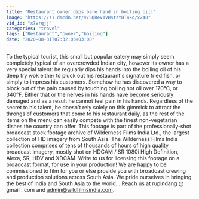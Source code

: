 ```yaml
---
title: "Restaurant owner dips bare hand in boiling oil!"
image: "https://s1.dmcdn.net/v/SQBeV1VHstztBT4ko/x240"
vid_id: "x7vrqjj"
categories: "travel"
tags: ["Restaurant","owner","boiling"]
date: "2020-08-31T07:32:03+03:00"
---
```

To the typical tourist, this small but popular eatery may simply seem completely typical of an overcrowded Indian city, however its owner has a very special talent: he regularly dips his hands into the boiling oil of his deep fry wok either to pluck out his restaurant's signature fried fish, or simply to impress his customers. Somehow he has discovered a way to block out of the pain caused by touching boiling hot oil over 170°C, or 340°F. Either that or the nerves in his hands have become seriously damaged and as a result he cannot feel pain in his hands. Regardless of the secret to his talent, he doesn't rely solely on this gimmick to attract the throngs of customers that come to his restaurant daily, as the rest of the items on the menu can easily compete with the finest non-vegetarian dishes the country can offer. This footage is part of the professionally-shot broadcast stock footage archive of Wilderness Films India Ltd., the largest collection of HD imagery from South Asia. The Wilderness Films India collection comprises of tens of thousands of hours of high quality broadcast imagery, mostly shot on HDCAM / SR 1080i High Definition, Alexa, SR, HDV and XDCAM. Write to us for licensing this footage on a broadcast format, for use in your production! We are happy to be commissioned to film for you or else provide you with broadcast crewing and production solutions across South Asia. We pride ourselves in bringing the best of India and South Asia to the world... Reach us at rupindang @ gmail . com and admin@wildfilmsindia.com.
